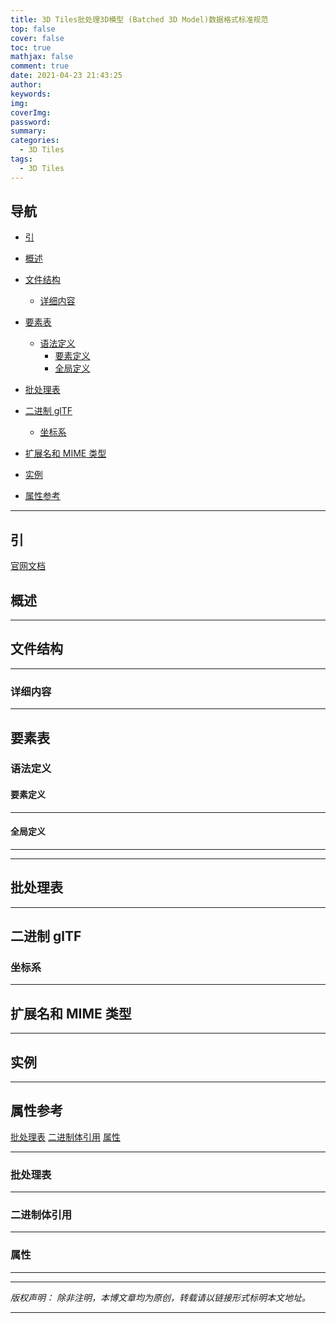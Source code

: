 ```yaml
---
title: 3D Tiles批处理3D模型 (Batched 3D Model)数据格式标准规范
top: false
cover: false
toc: true
mathjax: false
comment: true
date: 2021-04-23 21:43:25
author:
keywords:
img:
coverImg:
password:
summary:
categories:
  - 3D Tiles
tags:
  - 3D Tiles
---
```


## 导航

- <a href="#引" class="self">引</a>
- <a href="#概述" class="self">概述</a>
- <a href="#文件结构" class="self">文件结构</a>
  - <a href="#详细内容" class="self">详细内容</a>
- <a href="#要素表" class="self">要素表</a>

  - <a href="#语法定义" class="self">语法定义</a>
    - <a href="#要素定义" class="self">要素定义</a>
    - <a href="#全局定义" class="self">全局定义</a>

- <a href="#批处理表" class="self">批处理表</a>
- <a href="#二进制glTF" class="self">二进制 glTF</a>
  - <a href="#坐标系" class="self">坐标系</a>
- <a href="#扩展名和MIME类型" class="self">扩展名和 MIME 类型</a>

- <a href="#实例" class="self">实例</a>
- <a href="#属性参考" class="self">属性参考</a>

---

<a id="引" name="引"></a>

## 引

[官网文档](https://github.com/CesiumGS/3d-tiles/blob/master/specification/TileFormats/Batched3DModel)

<a id="概述" name="概述"></a>

## 概述

---

<a id="文件结构" name="文件结构"></a>

## 文件结构

---

<a id="详细内容" name="详细内容"></a>

### 详细内容

---

<a id="要素表" name="要素表"></a>

## 要素表

<a id="语法定义" name="语法定义"></a>

### 语法定义

<a id="要素定义" name="要素定义"></a>

#### 要素定义

---

<a id="全局定义" name="全局定义"></a>

#### 全局定义

---

---

<a id="批处理表" name="批处理表"></a>

## 批处理表

---

<a id="二进制glTF" name="二进制glTF"></a>

## 二进制 glTF

<a id="坐标系" name="坐标系"></a>

### 坐标系

---

<a id="扩展名和MIME类型" name="扩展名和MIME类型"></a>

## 扩展名和 MIME 类型

---

<a id="实例" name="实例"></a>

## 实例

---

<a id="属性参考" name="属性参考"></a>

## 属性参考

<a href="#r批处理表" class="self">批处理表</a>
<a href="#r二进制体引用" class="self">二进制体引用</a>
<a href="#r属性" class="self">属性</a>

---

<a id="r批处理表" name="r批处理表"></a>

### 批处理表

---

<a id="r二进制体引用" name="r二进制体引用"></a>

### 二进制体引用

---

<a id="r属性" name="r属性"></a>

### 属性

---

---

_版权声明：_
_除非注明，本博文章均为原创，转载请以链接形式标明本文地址。_

---
